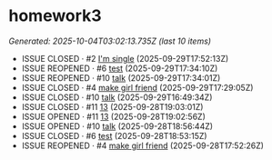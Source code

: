 # homework3
<!--START_SECTION:activity-->

_Generated: 2025-10-04T03:02:13.735Z (last 10 items)_

- ISSUE CLOSED · #2 [I'm single](https://github.com/jacky789789/homework3/issues/2) (2025-09-29T17:52:13Z)
- ISSUE REOPENED · #6 [test](https://github.com/jacky789789/homework3/issues/6) (2025-09-29T17:34:10Z)
- ISSUE REOPENED · #10 [talk](https://github.com/jacky789789/homework3/issues/10) (2025-09-29T17:34:01Z)
- ISSUE CLOSED · #4 [make girl friend](https://github.com/jacky789789/homework3/issues/4) (2025-09-29T17:29:05Z)
- ISSUE CLOSED · #10 [talk](https://github.com/jacky789789/homework3/issues/10) (2025-09-29T16:49:34Z)
- ISSUE CLOSED · #11 [13](https://github.com/jacky789789/homework3/issues/11) (2025-09-28T19:03:01Z)
- ISSUE OPENED · #11 [13](https://github.com/jacky789789/homework3/issues/11) (2025-09-28T19:02:56Z)
- ISSUE OPENED · #10 [talk](https://github.com/jacky789789/homework3/issues/10) (2025-09-28T18:56:44Z)
- ISSUE CLOSED · #6 [test](https://github.com/jacky789789/homework3/issues/6) (2025-09-28T18:53:15Z)
- ISSUE REOPENED · #4 [make girl friend](https://github.com/jacky789789/homework3/issues/4) (2025-09-28T17:52:26Z)

